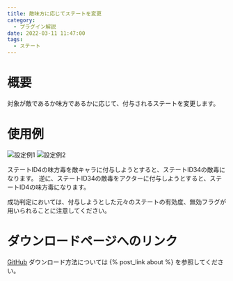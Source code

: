 ```yaml
---
title: 敵味方に応じてステートを変更
category:
  - プラグイン解説
date: 2022-03-11 11:47:00
tags:
  - ステート
---
```


# 概要

対象が敵であるか味方であるかに応じて、付与されるステートを変更します。

# 使用例

![設定例1](setting1.png "設定例1")
![設定例2](setting2.png "設定例2")

ステートID4の味方毒を敵キャラに付与しようとすると、ステートID34の敵毒になります。
逆に、ステートID34の敵毒をアクターに付与しようとすると、ステートID4の味方毒になります。

成功判定においては、付与しようとした元々のステートの有効度、無効フラグが用いられることに注意してください。

# ダウンロードページへのリンク

[GitHub](https://github.com/elleonard/DarkPlasma-MZ-Plugins/blob/release/DarkPlasma_StateAliasBySide.js)
ダウンロード方法については {% post_link about %} を参照してください。

